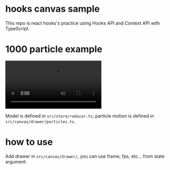 # hooks canvas sample
This repo is react hooks's practice using Hooks API and Context API with TypeScript.

# 1000 particle example
![1000 particle example](https://video.twimg.com/tweet_video/D6nHhvjUUAEH0RJ.mp4)

Model is defined in `src/store/reducer.ts`, particle motion is defined in `src/canvas/drawer/particles.ts`.

# how to use
Add drawer in `src/canvas/drawer/`, you can use frame, fps, etc... from state argument.

